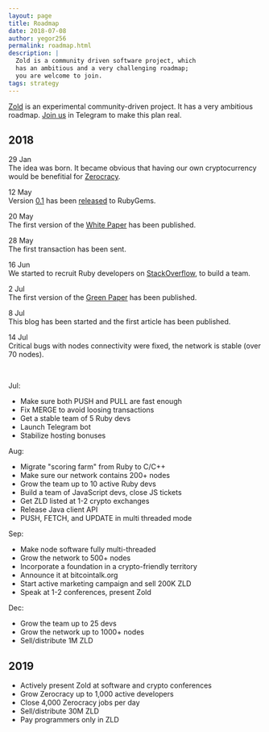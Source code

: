 ```yaml
---
layout: page
title: Roadmap
date: 2018-07-08
author: yegor256
permalink: roadmap.html
description: |
  Zold is a community driven software project, which
  has an ambitious and a very challenging roadmap;
  you are welcome to join.
tags: strategy
---
```


[Zold](https://www.zold.io) is an experimental community-driven project.
It has a very ambitious roadmap.
[Join us](https://t.me/zold_io) in Telegram to make this plan real.

<!--more-->

## 2018

29 Jan<br/>
The idea was born.
It became obvious that having our own cryptocurrency would be benefitial for [Zerocracy](https://www.zerocracy.com).

12 May<br/>
Version [0.1](https://github.com/zold-io/zold/tree/0.1) has been
[released](https://rubygems.org/gems/zold/versions/0.1) to RubyGems.

20 May<br/>
The first version of the [White Paper](https://papers.zold.io/wp.pdf) has been published.

28 May<br/>
The first transaction has been sent.

16 Jun<br/>
We started to recruit Ruby developers on [StackOverflow](https://stackoverflow.com/jobs/194602/brave-ruby-developer-for-a-new-cryptocurrency-zerocracy),
to build a team.

2 Jul<br/>
The first version of the [Green Paper](https://papers.zold.io/green-paper.pdf) has been published.

8 Jul<br/>
This blog has been started and the first article has been published.

14 Jul<br/>
Critical bugs with nodes connectivity were fixed, the network is stable (over 70 nodes).

<br/>

Jul:

  * Make sure both PUSH and PULL are fast enough
  * Fix MERGE to avoid loosing transactions
  * Get a stable team of 5 Ruby devs
  * Launch Telegram bot
  * Stabilize hosting bonuses

Aug:

  * Migrate "scoring farm" from Ruby to C/C++
  * Make sure our network contains 200+ nodes
  * Grow the team up to 10 active Ruby devs
  * Build a team of JavaScript devs, close JS tickets
  * Get ZLD listed at 1-2 crypto exchanges
  * Release Java client API
  * PUSH, FETCH, and UPDATE in multi threaded mode

Sep:

  * Make node software fully multi-threaded
  * Grow the network to 500+ nodes
  * Incorporate a foundation in a crypto-friendly territory
  * Announce it at bitcointalk.org
  * Start active marketing campaign and sell 200K ZLD
  * Speak at 1-2 conferences, present Zold

Dec:

  * Grow the team up to 25 devs
  * Grow the network up to 1000+ nodes
  * Sell/distribute 1M ZLD

## 2019

  * Actively present Zold at software and crypto conferences
  * Grow Zerocracy up to 1,000 active developers
  * Close 4,000 Zerocracy jobs per day
  * Sell/distribute 30M ZLD
  * Pay programmers only in ZLD
